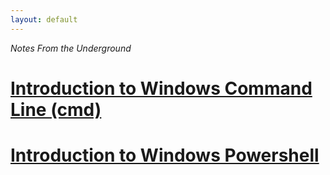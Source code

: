 ```yaml
---
layout: default
---
```

_Notes_ _From_ _the_ _Underground_
# [Introduction to Windows Command Line (cmd)](./cmd.html)


# [Introduction to Windows Powershell](./powershell.html)

